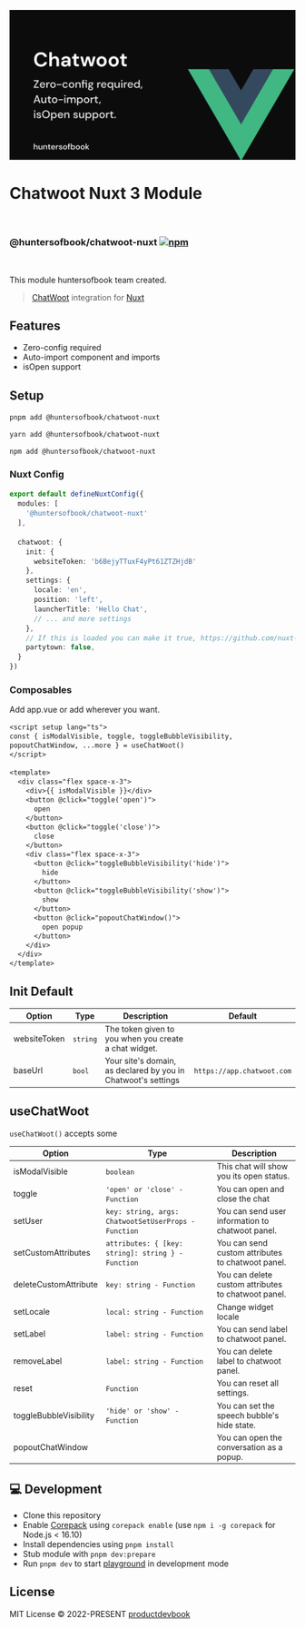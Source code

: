 ![alt text](https://github.com/huntersofbook/huntersofbook/blob/main/docs/public/images/chatwoot-vue.png?raw=true)


# Chatwoot Nuxt 3 Module
<br/>

### @huntersofbook/chatwoot-nuxt [![npm](https://img.shields.io/npm/v/@huntersofbook/chatwoot-nuxt.svg)](https://npmjs.com/package/@hunterofbook/chatwoot-nuxt)
<br/>

This module huntersofbook team created.

> [ChatWoot](https://www.chatwoot.com/help-center) integration for [Nuxt](https://nuxtjs.org)

## Features

- Zero-config required
- Auto-import component and imports
- isOpen support

## Setup
```
pnpm add @huntersofbook/chatwoot-nuxt
```
```
yarn add @huntersofbook/chatwoot-nuxt
```
```
npm add @huntersofbook/chatwoot-nuxt
```

### Nuxt Config

```ts
export default defineNuxtConfig({
  modules: [
    '@huntersofbook/chatwoot-nuxt'
  ],

  chatwoot: {
    init: {
      websiteToken: 'b6BejyTTuxF4yPt61ZTZHjdB'
    },
    settings: {
      locale: 'en',
      position: 'left',
      launcherTitle: 'Hello Chat',
      // ... and more settings
    },
    // If this is loaded you can make it true, https://github.com/nuxt-modules/partytown
    partytown: false,
  }
})
```

### Composables
Add app.vue or add wherever you want.

```vue
<script setup lang="ts">
const { isModalVisible, toggle, toggleBubbleVisibility, popoutChatWindow, ...more } = useChatWoot()
</script>

<template>
  <div class="flex space-x-3">
    <div>{{ isModalVisible }}</div>
    <button @click="toggle('open')">
      open
    </button>
    <button @click="toggle('close')">
      close
    </button>
    <div class="flex space-x-3">
      <button @click="toggleBubbleVisibility('hide')">
        hide
      </button>
      <button @click="toggleBubbleVisibility('show')">
        show
      </button>
      <button @click="popoutChatWindow()">
        open popup
      </button>
    </div>
  </div>
</template>
```

## Init Default

| Option         | Type     | Description                                                       | Default                  |
| -------------- | -------- | ----------------------------------------------------------------- | ------------------------ |
| websiteToken         | `string` | The token given to you when you create a chat widget. |    |
| baseUrl       | `bool`   | Your site's domain, as declared by you in Chatwoot's settings | `https://app.chatwoot.com`    |


## useChatWoot

`useChatWoot()` accepts some

| Option         | Type     | Description                                                        |
| -------------- | -------- | -----------------------------------------------------------------  |
| isModalVisible   | `boolean` | This chat will show you its open status.    |
| toggle       | `'open' or 'close' - Function `   |   You can open and close the chat   |
| setUser       | `key: string, args: ChatwootSetUserProps - Function`   | You can send user information to chatwoot panel.     |
| setCustomAttributes       | `attributes: { [key: string]: string } - Function`   | You can send custom attributes to chatwoot panel.   |
| deleteCustomAttribute       | `key: string - Function`   | You can delete custom attributes to chatwoot panel.   |
| setLocale       | `local: string - Function`   |  Change widget locale  |
| setLabel       | `label: string - Function`   |  You can send label to chatwoot panel.        |
| removeLabel       | `label: string - Function`   |  You can delete label to chatwoot panel.        |
| reset       | `Function` |  You can reset all settings.   |
| toggleBubbleVisibility       | `'hide' or 'show' - Function`   | You can set the speech bubble's hide state.    |
| popoutChatWindow       |  | You can open the conversation as a popup.  |


## 💻 Development

- Clone this repository
- Enable [Corepack](https://github.com/nodejs/corepack) using `corepack enable` (use `npm i -g corepack` for Node.js < 16.10)
- Install dependencies using `pnpm install`
- Stub module with `pnpm dev:prepare`
- Run `pnpm dev` to start [playground](./playground) in development mode

## License

MIT License © 2022-PRESENT [productdevbook](https://github.com/productdevbook)
